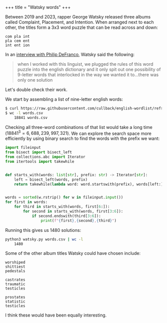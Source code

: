 +++
title = "Watsky words"
+++

Between 2019 and 2023, rapper George Watsky released three albums called Complaint, Placement, and Intention. When arranged next to each other, the titles form a 3x3 word puzzle that can be read across and down:

```
com pla int
pla cem ent
int ent ion
```

In an [interview with Philip DeFranco](https://www.youtube.com/watch?v=6pDUCAgsnKU&t=2562s), Watsky said the following:

> when I worked with this linguist, we plugged the rules of this word puzzle into the english dictionary and it only spit out one possibility of 9-letter words that interlocked in the way we wanted it to...there was only one solution

Let's double check their work.

We start by assembling a list of nine-letter english words:

```bash
$ curl https://raw.githubusercontent.com/cullback/english-wordlist/refs/heads/main/words.csv | rg '^[a-z]{9}$' > words.csv
$ wc -l words.csv
    18841 words.csv
```

Checking all three-word combinations of that list would take a long time ($18841^3=6,688,239,997,321$). We can explore the search space more efficiently by using binary search to find the words with the prefix we want:

```python
import fileinput
from bisect import bisect_left
from collections.abc import Iterator
from itertools import takewhile


def starts_with(words: list[str], prefix: str) -> Iterator[str]:
    left = bisect_left(words, prefix)
    return takewhile(lambda word: word.startswith(prefix), words[left:])


words = sorted(w.rstrip() for w in fileinput.input())
for first in words:
    for third in starts_with(words, first[6:]):
        for second in starts_with(words, first[3:6]):
            if second.endswith(third[3:6]):
                print(f"{first},{second},{third}")
```

Running this gives us 1480 solutions:

```bash
python3 watsky.py words.csv | wc -l
    1480
```

Some of the other album titles Watsky could have chosen include:

```
worshiped
shittiest
pedestals

castrates
traumatic
testicles

prostates
statistic
testicles
```

I think these would have been equally interesting.
